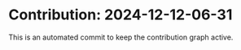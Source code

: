 # Contribution: 2024-12-12-06-31
This is an automated commit to keep the contribution graph active.
